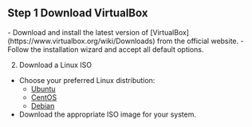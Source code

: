 
<h2>Step 1 Download VirtualBox</h2>
- Download and install the latest version of [VirtualBox](https://www.virtualbox.org/wiki/Downloads) from the official website.
- Follow the installation wizard and accept all default options.

2. Download a Linux ISO
- Choose your preferred Linux distribution:
  - [Ubuntu](https://ubuntu.com/download/desktop)
  - [CentOS](https://www.centos.org/download/)
  - [Debian](https://www.debian.org/distrib/)
- Download the appropriate ISO image for your system.
